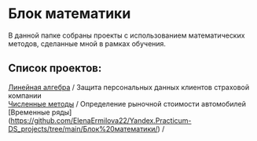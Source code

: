 # Блок математики

В данной папке собраны проекты с использованием математических методов, сделанные мной в рамках обучения.

## Список проектов:
[Линейная алгебра](https://github.com/ElenaErmilova22/Yandex.Practicum-DS_projects/tree/main/Блок%20математики/Защита%20персональных%20данных%20клиентов%20страховой%20компании) / Защита персональных данных клиентов страховой компании \
[Численные методы](https://github.com/ElenaErmilova22/Yandex.Practicum-DS_projects/tree/main/Блок%20математики/) / Определение рыночной стоимости автомобилей
[Временные ряды] (https://github.com/ElenaErmilova22/Yandex.Practicum-DS_projects/tree/main/Блок%20математики/) /
